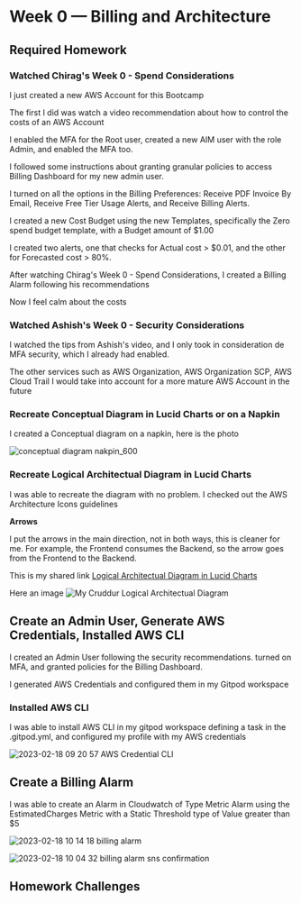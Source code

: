 # Week 0 — Billing and Architecture

## Required Homework

### Watched Chirag's Week 0 - Spend Considerations

I just created a new AWS Account for this Bootcamp

The first I did was watch a video recommendation about how to control the costs of an AWS Account

I enabled the MFA for the Root user, created a new AIM user with the role Admin, and enabled the MFA too.

I followed some instructions about granting granular policies to access Billing Dashboard for my new admin user.

I turned on all the options in the Billing Preferences: Receive PDF Invoice By Email, Receive Free Tier Usage Alerts, and Receive Billing Alerts.

I created a new Cost Budget using the new Templates, specifically the Zero spend budget template, with a Budget amount of $1.00

I created two alerts, one that checks for Actual cost > $0.01, and the other for Forecasted cost > 80%.

After watching Chirag's Week 0 - Spend Considerations, I  created a Billing Alarm following his recommendations

Now I feel calm about the costs


### Watched Ashish's Week 0 - Security Considerations

I watched the tips from Ashish's video, and I only took in consideration de MFA security, which I already had enabled. 

The other services such as AWS Organization, AWS Organization SCP, AWS Cloud Trail I would take into account for a more mature AWS Account in the future


### Recreate Conceptual Diagram in Lucid Charts or on a Napkin

I created a Conceptual diagram on a napkin, here is the photo

![conceptual diagram nakpin_600](https://user-images.githubusercontent.com/9203226/219868868-39638b68-af6e-4ff3-88a7-db3bcee8705e.jpg)


### Recreate Logical Architectual Diagram in Lucid Charts

I was able to recreate the diagram with no problem. I checked out the AWS Architecture Icons guidelines

**Arrows**

I put the arrows in the main direction, not in both ways, this is cleaner for me. For example, the Frontend consumes the Backend, so the arrow goes from the Frontend to the Backend.

This is my shared link [Logical Architectual Diagram in Lucid Charts](https://lucid.app/lucidchart/490ddd7e-1267-4bbd-8cdd-a22c0062720b/edit?viewport_loc=-1330%2C-165%2C4039%2C1794%2C0_0&invitationId=inv_6eca3eae-17aa-4d17-aa5e-93bf973759f9)

Here an image
![My Cruddur Logical Architectual Diagram](https://user-images.githubusercontent.com/9203226/219869240-608c309b-e2ce-4e75-9fc0-23a41b2ddcfe.jpeg)

## Create an Admin User, 	Generate AWS Credentials, Installed AWS CLI

I created an Admin User following the security recommendations. turned on MFA, and granted policies for the Billing Dashboard.

I generated AWS Credentials and configured them in my Gitpod workspace

### Installed AWS CLI

I was able to install AWS CLI in my gitpod workspace defining a task in the .gitpod.yml, and configured my profile with my AWS credentials

![2023-02-18 09 20 57 AWS Credential CLI](https://user-images.githubusercontent.com/9203226/219869958-3003a275-f8ba-41e4-a768-713373df4c0d.jpg)


## Create a Billing Alarm

I was able to create an Alarm in Cloudwatch of Type Metric Alarm using the EstimatedCharges Metric with a Static Threshold type of Value greater than $5

![2023-02-18 10 14 18 billing alarm](https://user-images.githubusercontent.com/9203226/219870630-141010ab-e209-4de7-a91a-beaea0d00179.jpg)

![2023-02-18 10 04 32 billing alarm sns confirmation](https://user-images.githubusercontent.com/9203226/219870627-f5311c32-8d9a-4160-99c7-4b353c72c5ff.jpg)


## Homework Challenges


